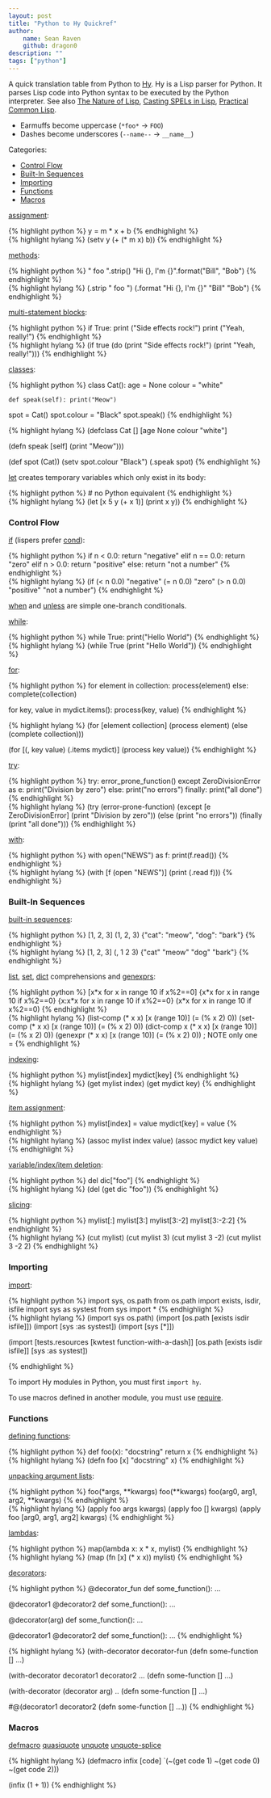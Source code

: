 ```yaml
---
layout: post
title: "Python to Hy Quickref"
author:
    name: Sean Raven
    github: dragon0
description: ""
tags: ["python"]
---
```


A quick translation table from Python to [Hy](http://hylang.org/).
Hy is a Lisp parser for Python.
It parses Lisp code into Python syntax to be executed by the Python interpreter.
See also
[The Nature of Lisp](http://www.defmacro.org/ramblings/lisp.html),
[Casting SPELs in Lisp](http://www.lisperati.com/casting.html),
[Practical Common Lisp](http://www.gigamonkeys.com/book/).

- Earmuffs become uppercase (`*foo*` -> `FOO`)
- Dashes become underscores (`--name--` -> `__name__`)


Categories:

- [Control Flow](#control-flow)
- [Built-In Sequences](#built-in-sequences)
- [Importing](#importing)
- [Functions](#functions)
- [Macros](#macros)

[assignment](http://docs.hylang.org/en/latest/language/api.html#def-setv):

<div class="row">
<div class="col-sm-6 col xs-12">
{% highlight python %}
y = m * x + b
{% endhighlight %}
</div>
<div class="col-sm-6 col xs-12">
{% highlight hylang %}
(setv y (+ (* m x) b))
{% endhighlight %}
</div>
</div>

[methods](http://docs.hylang.org/en/latest/tutorial.html#hy-is-a-lisp-flavored-python):

<div class="row">
<div class="col-sm-6 col xs-12">
{% highlight python %}
"  foo  ".strip()
"Hi {}, I'm {}".format("Bill", "Bob")
{% endhighlight %}
</div>
<div class="col-sm-6 col xs-12">
{% highlight hylang %}
(.strip "  foo  ")
(.format "Hi {}, I'm {}" "Bill" "Bob")
{% endhighlight %}
</div>
</div>

[multi-statement blocks](http://docs.hylang.org/en/latest/language/api.html#do):

<div class="row">
<div class="col-sm-6 col xs-12">
{% highlight python %}
if True:
    print ("Side effects rock!")
    print ("Yeah, really!")
{% endhighlight %}
</div>
<div class="col-sm-6 col xs-12">
{% highlight hylang %}
(if true
  (do (print "Side effects rock!")
      (print "Yeah, really!")))
{% endhighlight %}
</div>
</div>

[classes](http://docs.hylang.org/en/latest/language/api.html#defclass):

<div class="row">
<div class="col-sm-6 col xs-12">
{% highlight python %}
class Cat():
    age = None
    colour = "white"

    def speak(self): print("Meow")

spot = Cat()
spot.colour = "Black"
spot.speak()
{% endhighlight %}
</div>
<div class="col-sm-6 col xs-12">
{% highlight hylang %}
(defclass Cat []
  [age None
   colour "white"]

  (defn speak [self] (print "Meow")))

(def spot (Cat))
(setv spot.colour "Black")
(.speak spot)
{% endhighlight %}
</div>
</div>

[let](http://docs.hylang.org/en/latest/language/api.html#let) creates temporary
variables which only exist in its body:

<div class="row">
<div class="col-sm-6 col xs-12">
{% highlight python %}
# no Python equivalent
{% endhighlight %}
</div>
<div class="col-sm-6 col xs-12">
{% highlight hylang %}
(let [x 5
      y (+ x 1)] (print x y))
{% endhighlight %}
</div>
</div>

### Control Flow

[if](http://docs.hylang.org/en/latest/language/api.html#if-if-if-not)
(lispers prefer [cond](http://docs.hylang.org/en/latest/language/api.html#cond)):

<div class="row">
<div class="col-sm-6 col xs-12">
{% highlight python %}
if n < 0.0: return "negative"
elif n == 0.0: return "zero"
elif n > 0.0: return "positive"
else: return "not a number"
{% endhighlight %}
</div>
<div class="col-sm-6 col xs-12">
{% highlight hylang %}
(if (< n 0.0) "negative"
    (= n 0.0) "zero"
    (> n 0.0) "positive"
    "not a number")
{% endhighlight %}
</div>
</div>

[when](http://docs.hylang.org/en/latest/language/api.html#when) and
[unless](http://docs.hylang.org/en/latest/language/api.html#unless) are
simple one-branch conditionals.

[while](http://docs.hylang.org/en/latest/language/api.html#while):

<div class="row">
<div class="col-sm-6 col xs-12">
{% highlight python %}
while True: print("Hello World")
{% endhighlight %}
</div>
<div class="col-sm-6 col xs-12">
{% highlight hylang %}
(while True (print "Hello World"))
{% endhighlight %}
</div>
</div>

[for](http://docs.hylang.org/en/latest/language/api.html#for):

<div class="row">
<div class="col-sm-6 col xs-12">
{% highlight python %}
for element in collection:
    process(element)
else:
    complete(collection)

for key, value in mydict.items():
    process(key, value)
{% endhighlight %}
</div>
<div class="col-sm-6 col xs-12">
{% highlight hylang %}
(for [element collection]
    (process element)
    (else (complete collection)))

(for [(, key value) (.items mydict)]
    (process key value))
{% endhighlight %}
</div>
</div>

[try](http://docs.hylang.org/en/latest/language/api.html#try):

<div class="row">
<div class="col-sm-6 col xs-12">
{% highlight python %}
try:
    error_prone_function()
except ZeroDivisionError as e:
    print("Division by zero")
else:
    print("no errors")
finally:
    print("all done")
{% endhighlight %}
</div>
<div class="col-sm-6 col xs-12">
{% highlight hylang %}
(try
    (error-prone-function)
    (except [e ZeroDivisionError] (print "Division by zero"))
    (else (print "no errors"))
    (finally (print "all done")))
{% endhighlight %}
</div>
</div>

[with](http://docs.hylang.org/en/latest/language/api.html#with):

<div class="row">
<div class="col-sm-6 col xs-12">
{% highlight python %}
with open("NEWS") as f:
    print(f.read())
{% endhighlight %}
</div>
<div class="col-sm-6 col xs-12">
{% highlight hylang %}
(with [f (open "NEWS")]
    (print (.read f)))
{% endhighlight %}
</div>
</div>

### Built-In Sequences

[built-in sequences](http://docs.hylang.org/en/latest/tutorial.html#hy-is-a-lisp-flavored-python):

<div class="row">
<div class="col-sm-6 col xs-12">
{% highlight python %}
[1, 2, 3]
(1, 2, 3)
{"cat": "meow", "dog": "bark"}
{% endhighlight %}
</div>
<div class="col-sm-6 col xs-12">
{% highlight hylang %}
[1, 2, 3]
(, 1 2 3)
{"cat" "meow" "dog" "bark"}
{% endhighlight %}
</div>
</div>

[list](http://docs.hylang.org/en/latest/language/api.html#list-comp),
[set](http://docs.hylang.org/en/latest/language/api.html#set-comp),
[dict](http://docs.hylang.org/en/latest/language/api.html#dict-comp)
comprehensions and
[genexprs](http://docs.hylang.org/en/latest/language/api.html#genexpr):

<div class="row">
<div class="col-sm-6 col xs-12">
{% highlight python %}
[x*x for x in range 10 if x%2==0]
{x*x for x in range 10 if x%2==0}
{x:x*x for x in range 10 if x%2==0}
(x*x for x in range 10 if x%2==0)
{% endhighlight %}
</div>
<div class="col-sm-6 col xs-12">
{% highlight hylang %}
(list-comp   (* x x) [x (range 10)] (= (% x 2) 0))
(set-comp    (* x x) [x (range 10)] (= (% x 2) 0))
(dict-comp x (* x x) [x (range 10)] (= (% x 2) 0))
(genexpr     (* x x) [x (range 10)] (= (% x 2) 0))
; NOTE only one =
{% endhighlight %}
</div>
</div>

[indexing](http://docs.hylang.org/en/latest/language/api.html#get):

<div class="row">
<div class="col-sm-6 col xs-12">
{% highlight python %}
mylist[index]
mydict[key]
{% endhighlight %}
</div>
<div class="col-sm-6 col xs-12">
{% highlight hylang %}
(get mylist index)
(get mydict key)
{% endhighlight %}
</div>
</div>

[item assignment](http://docs.hylang.org/en/latest/language/api.html#assoc):

<div class="row">
<div class="col-sm-6 col xs-12">
{% highlight python %}
mylist[index] = value
mydict[key]   = value
{% endhighlight %}
</div>
<div class="col-sm-6 col xs-12">
{% highlight hylang %}
(assoc mylist index value)
(assoc mydict key   value)
{% endhighlight %}
</div>
</div>

[variable/index/item deletion](http://docs.hylang.org/en/latest/language/api.html#del):

<div class="row">
<div class="col-sm-6 col xs-12">
{% highlight python %}
del dic["foo"]
{% endhighlight %}
</div>
<div class="col-sm-6 col xs-12">
{% highlight hylang %}
(del (get dic "foo"))
{% endhighlight %}
</div>
</div>

[slicing](http://docs.hylang.org/en/latest/language/api.html#cut):

<div class="row">
<div class="col-sm-6 col xs-12">
{% highlight python %}
mylist[:]
mylist[3:]
mylist[3:-2]
mylist[3:-2:2]
{% endhighlight %}
</div>
<div class="col-sm-6 col xs-12">
{% highlight hylang %}
(cut mylist)
(cut mylist 3)
(cut mylist 3 -2)
(cut mylist 3 -2 2)
{% endhighlight %}
</div>
</div>

### Importing

[import](http://docs.hylang.org/en/latest/language/api.html#import):

<div class="row">
<div class="col-sm-6 col xs-12">
{% highlight python %}
import sys, os.path
from os.path import exists, isdir, isfile
import sys as systest
from sys import *
{% endhighlight %}
</div>
<div class="col-sm-6 col xs-12">
{% highlight hylang %}
(import sys os.path)
(import [os.path [exists isdir isfile]])
(import [sys :as systest])
(import [sys [*]])

(import [tests.resources [kwtest function-with-a-dash]]
        [os.path [exists isdir isfile]]
        [sys :as systest])

{% endhighlight %}
</div>
</div>

To import Hy modules in Python, you must first `import hy`.

To use macros defined in another module, you must use
[require](http://docs.hylang.org/en/latest/language/api.html#require).

### Functions

[defining functions](http://docs.hylang.org/en/latest/language/api.html#defn):

<div class="row">
<div class="col-sm-6 col xs-12">
{% highlight python %}
def foo(x):
    "docstring"
    return x
{% endhighlight %}
</div>
<div class="col-sm-6 col xs-12">
{% highlight hylang %}
(defn foo [x]
    "docstring"
    x)
{% endhighlight %}
</div>
</div>

[unpacking argument lists](http://docs.hylang.org/en/latest/language/api.html#apply):

<div class="row">
<div class="col-sm-6 col xs-12">
{% highlight python %}
foo(*args, **kwargs)
foo(**kwargs)
foo(arg0, arg1, arg2, **kwargs)
{% endhighlight %}
</div>
<div class="col-sm-6 col xs-12">
{% highlight hylang %}
(apply foo args kwargs)
(apply foo []   kwargs)
(apply foo [arg0, arg1, arg2] kwargs)
{% endhighlight %}
</div>
</div>

[lambdas](http://docs.hylang.org/en/latest/language/api.html#lambda-fn):

<div class="row">
<div class="col-sm-6 col xs-12">
{% highlight python %}
map(lambda x: x * x, mylist)
{% endhighlight %}
</div>
<div class="col-sm-6 col xs-12">
{% highlight hylang %}
(map (fn [x] (* x x)) mylist)
{% endhighlight %}
</div>
</div>

[decorators](http://docs.hylang.org/en/latest/language/api.html#with-decorator):

<div class="row">
<div class="col-sm-6 col xs-12">
{% highlight python %}
@decorator_fun
def some_function(): ...

@decorator1
@decorator2
def some_function(): ...

@decorator(arg)
def some_function(): ...

@decorator1
@decorator2
def some_function(): ...
{% endhighlight %}
</div>
<div class="col-sm-6 col xs-12">
{% highlight hylang %}
(with-decorator decorator-fun
   (defn some-function [] ...)


(with-decorator decorator1 decorator2 ...
   (defn some-function [] ...)

(with-decorator (decorator arg) ..
   (defn some-function [] ...)


#@(decorator1 decorator2
    (defn some-function [] ...))
{% endhighlight %}
</div>
</div>

### Macros

[defmacro](http://docs.hylang.org/en/latest/language/api.html#defmacro)
[quasiquote](http://docs.hylang.org/en/latest/language/api.html#quasiquote)
[unquote](http://docs.hylang.org/en/latest/language/api.html#unquote)
[unquote-splice](http://docs.hylang.org/en/latest/language/api.html#unquote-splice)

{% highlight hylang %}
(defmacro infix [code]
  `(~(get code 1) ~(get code 0) ~(get code 2)))

(infix (1 + 1))
{% endhighlight %}


